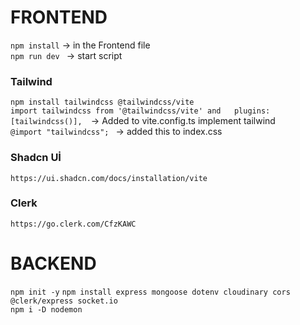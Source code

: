 # FRONTEND
`npm install` -> in the Frontend file    
`npm run dev ` -> start script    

### Tailwind
 `npm install tailwindcss @tailwindcss/vite`  
 `import tailwindcss from '@tailwindcss/vite' and   plugins: [tailwindcss()],  `-> Added to vite.config.ts implement tailwind  
`@import "tailwindcss"; `  -> added this to index.css
### Shadcn Uİ
`https://ui.shadcn.com/docs/installation/vite`

### Clerk
`https://go.clerk.com/CfzKAWC`


# BACKEND
`npm init -y`
`npm install express mongoose dotenv cloudinary cors @clerk/express socket.io `  
`npm i -D nodemon`